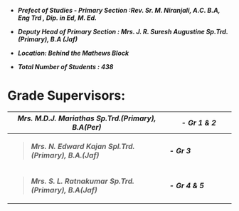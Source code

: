- ***Prefect of Studies - Primary Section :Rev. Sr. M. Niranjali, A.C.
  B.A, Eng Trd , Dip. in Ed, M. Ed.***

- ***Deputy Head of Primary Section : Mrs. J. R. Suresh Augustine
  Sp.Trd.(Primary), B.A (Jaf)***

- ***Location: Behind the Mathews Block***

- ***Total Number of Students : 438***

# Grade Supervisors:

<table>
<colgroup>
<col style="width: 70%" />
<col style="width: 29%" />
</colgroup>
<thead>
<tr class="header">
<th><em><strong>Mrs. M.D.J. Mariathas Sp.Trd.(Primary),
B.A(Per)</strong></em></th>
<th><em><strong>- Gr 1 &amp; 2</strong></em></th>
</tr>
</thead>
<tbody>
<tr class="odd">
<td><blockquote>
<p><em><strong>Mrs. N. Edward Kajan Spl.Trd.(Primary),
B.A.(Jaf)</strong></em></p>
</blockquote></td>
<td><em><strong>- Gr 3</strong></em></td>
</tr>
<tr class="even">
<td><blockquote>
<p><em><strong>Mrs. S. L. Ratnakumar Sp.Trd.(Primary),
B.A(Jaf)</strong></em></p>
</blockquote></td>
<td><em><strong>- Gr 4 &amp; 5</strong></em></td>
</tr>
</tbody>
</table>

# 
